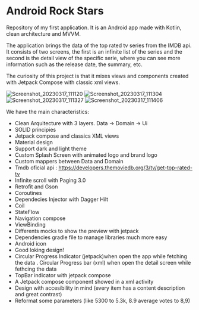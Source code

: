 # Android Rock Stars


Repository of my first application. It is an Android app made with Kotlin, clean architecture and MVVM.

The application brings the data of the top rated tv series from the IMDB api. It consists of two screens, the first is an infinite list of the series and the second is the detail view of the specific serie, where you can see more information such as the release date, the summary, etc.

The curiosity of this project is that it mixes views and components created with Jetpack Compose with classic xml views.

![Screenshot_20230317_111120](https://user-images.githubusercontent.com/108676373/225890508-7ca544dd-f1f6-42ed-90c9-ca293c42fd0e.png)
![Screenshot_20230317_111304](https://user-images.githubusercontent.com/108676373/225890529-a752e88d-8030-4070-9d51-86d8312289d4.png)
![Screenshot_20230317_111327](https://user-images.githubusercontent.com/108676373/225890538-d40a1aab-508a-410a-9ded-760854dc6a6f.png)
![Screenshot_20230317_111406](https://user-images.githubusercontent.com/108676373/225890542-68a15b73-b650-4133-83ed-e2b87231dd0c.png)


We have the main characteristics:

- Clean Arquitecture with 3 layers. Data -> Domain  -> Ui
- SOLID principies
- Jetpack compose and classics XML views
- Material design
- Support dark and light theme
- Custom Splash Screen with animated logo and brand logo
- Custom mappers between Data and Domain
- Tmdb oficial api : https://developers.themoviedb.org/3/tv/get-top-rated-tv
- Infinite scroll with Paging 3.0
- Retrofit and Gson
- Coroutines
- Dependecies Injector with Dagger Hilt
- Coil
- StateFlow
- Navigation compose
- ViewBinding
- Differents mocks to show the preview with jetpack
- Dependencies gradle file to manage libraries much more easy 
- Android icon
- Good loking design!
- Circular Progress Indicator (jetpack)when open the app while fetching the data
. Circular Progress bar (xml) when open the detail screen while fethcing the data
- TopBar indicator with jetpack compose
- A Jetpack compose component showed in a xml activity
- Design with accesibility in mind (every item has a content description and great contrast)
- Reformat some parameters (like 5300 to 5.3k, 8.9 average votes to 8,9)
